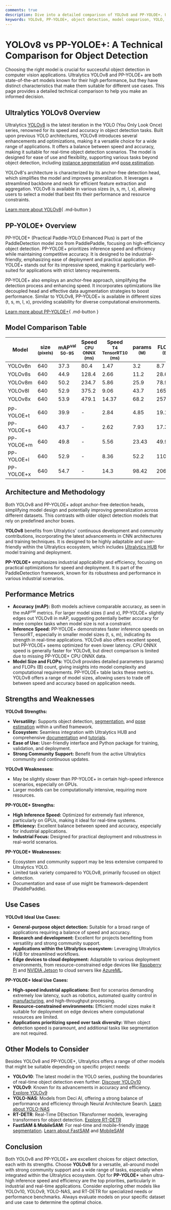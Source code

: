 ```yaml
---
comments: true
description: Dive into a detailed comparison of YOLOv8 and PP-YOLOE+. Understand their strengths, speeds, and accuracy to choose the ideal model for object detection.
keywords: YOLOv8, PP-YOLOE+, object detection, model comparison, YOLO, Ultralytics, PaddleDetection, real-time inference, machine learning, computer vision
---
```


# YOLOv8 vs PP-YOLOE+: A Technical Comparison for Object Detection

Choosing the right model is crucial for successful object detection in computer vision applications. Ultralytics YOLOv8 and PP-YOLOE+ are both state-of-the-art models known for their high performance, but they have distinct characteristics that make them suitable for different use cases. This page provides a detailed technical comparison to help you make an informed decision.

<script async src="https://cdn.jsdelivr.net/npm/chart.js@latest/dist/chart.min.js"></script>
<script defer src="../../javascript/benchmark.js"></script>

<canvas id="modelComparisonChart" width="1024" height="400" active-models='["YOLOv8", "PP-YOLOE+"]'></canvas>

## Ultralytics YOLOv8 Overview

Ultralytics [YOLOv8](https://docs.ultralytics.com/models/yolov8/) is the latest iteration in the YOLO (You Only Look Once) series, renowned for its speed and accuracy in object detection tasks. Built upon previous YOLO architectures, YOLOv8 introduces several enhancements and optimizations, making it a versatile choice for a wide range of applications. It offers a balance between speed and accuracy, making it suitable for real-time object detection scenarios. The model is designed for ease of use and flexibility, supporting various tasks beyond object detection, including [instance segmentation](https://www.ultralytics.com/glossary/instance-segmentation) and [pose estimation](https://docs.ultralytics.com/tasks/pose/).

YOLOv8's architecture is characterized by its anchor-free detection head, which simplifies the model and improves generalization. It leverages a streamlined backbone and neck for efficient feature extraction and aggregation. YOLOv8 is available in various sizes (n, s, m, l, x), allowing users to select a model that best fits their performance and resource constraints.

[Learn more about YOLOv8](https://docs.ultralytics.com/models/yolov8/){ .md-button }

## PP-YOLOE+ Overview

PP-YOLOE+ (Practical Paddle-YOLO Enhanced Plus) is part of the PaddleDetection model zoo from PaddlePaddle, focusing on high-efficiency object detection. PP-YOLOE+ prioritizes inference speed and efficiency while maintaining competitive accuracy. It is designed to be industrial-friendly, emphasizing ease of deployment and practical application. PP-YOLOE+ stands out for its impressive speed, making it particularly well-suited for applications with strict latency requirements.

PP-YOLOE+ also employs an anchor-free approach, simplifying the detection process and enhancing speed. It incorporates optimizations like decoupled head and effective data augmentation strategies to boost performance. Similar to YOLOv8, PP-YOLOE+ is available in different sizes (t, s, m, l, x), providing scalability for diverse computational environments.

[Learn more about PP-YOLOE+](https://docs.ultralytics.com/tasks/detect/){ .md-button }

## Model Comparison Table

| Model      | size<br><sup>(pixels) | mAP<sup>val<br>50-95 | Speed<br><sup>CPU ONNX<br>(ms) | Speed<br><sup>T4 TensorRT10<br>(ms) | params<br><sup>(M) | FLOPs<br><sup>(B) |
| ---------- | --------------------- | -------------------- | ------------------------------ | ----------------------------------- | ------------------ | ----------------- |
| YOLOv8n    | 640                   | 37.3                 | 80.4                           | 1.47                                | 3.2                | 8.7               |
| YOLOv8s    | 640                   | 44.9                 | 128.4                          | 2.66                                | 11.2               | 28.6              |
| YOLOv8m    | 640                   | 50.2                 | 234.7                          | 5.86                                | 25.9               | 78.9              |
| YOLOv8l    | 640                   | 52.9                 | 375.2                          | 9.06                                | 43.7               | 165.2             |
| YOLOv8x    | 640                   | 53.9                 | 479.1                          | 14.37                               | 68.2               | 257.8             |
|            |                       |                      |                                |                                     |                    |                   |
| PP-YOLOE+t | 640                   | 39.9                 | -                              | 2.84                                | 4.85               | 19.15             |
| PP-YOLOE+s | 640                   | 43.7                 | -                              | 2.62                                | 7.93               | 17.36             |
| PP-YOLOE+m | 640                   | 49.8                 | -                              | 5.56                                | 23.43              | 49.91             |
| PP-YOLOE+l | 640                   | 52.9                 | -                              | 8.36                                | 52.2               | 110.07            |
| PP-YOLOE+x | 640                   | 54.7                 | -                              | 14.3                                | 98.42              | 206.59            |

## Architecture and Methodology

Both YOLOv8 and PP-YOLOE+ adopt anchor-free detection heads, simplifying model design and potentially improving generalization across different datasets. This contrasts with older object detection models that rely on predefined anchor boxes.

**YOLOv8** benefits from Ultralytics' continuous development and community contributions, incorporating the latest advancements in CNN architectures and training techniques. It is designed to be highly adaptable and user-friendly within the Ultralytics ecosystem, which includes [Ultralytics HUB](https://www.ultralytics.com/hub) for model training and deployment.

**PP-YOLOE+** emphasizes industrial applicability and efficiency, focusing on practical optimizations for speed and deployment. It is part of the PaddleDetection framework, known for its robustness and performance in various industrial scenarios.

## Performance Metrics

- **Accuracy (mAP):** Both models achieve comparable accuracy, as seen in the mAP<sup>val</sup> metrics. For larger model sizes (l and x), PP-YOLOE+ slightly edges out YOLOv8 in mAP, suggesting potentially better accuracy for more complex tasks when model size is not a constraint.
- **Inference Speed:** PP-YOLOE+ demonstrates faster inference speeds on TensorRT, especially in smaller model sizes (t, s, m), indicating its strength in real-time applications. YOLOv8 also offers excellent speed, but PP-YOLOE+ seems optimized for even lower latency. CPU ONNX speed is generally faster for YOLOv8, but direct comparison is limited due to missing PP-YOLOE+ CPU ONNX data.
- **Model Size and FLOPs:** YOLOv8 provides detailed parameters (params) and FLOPs (B) count, giving insights into model complexity and computational requirements. PP-YOLOE+ table lacks these metrics. YOLOv8 offers a range of model sizes, allowing users to trade off between speed and accuracy based on application needs.

## Strengths and Weaknesses

**YOLOv8 Strengths:**

- **Versatility:** Supports object detection, [segmentation](https://docs.ultralytics.com/tasks/segment/), and [pose estimation](https://docs.ultralytics.com/tasks/pose/) within a unified framework.
- **Ecosystem:** Seamless integration with Ultralytics HUB and comprehensive [documentation](https://docs.ultralytics.com/guides/) and [tutorials](https://docs.ultralytics.com/guides/).
- **Ease of Use:** User-friendly interface and Python package for training, validation, and deployment.
- **Strong Community Support:** Benefit from the active Ultralytics community and continuous updates.

**YOLOv8 Weaknesses:**

- May be slightly slower than PP-YOLOE+ in certain high-speed inference scenarios, especially on GPUs.
- Larger models can be computationally intensive, requiring more resources.

**PP-YOLOE+ Strengths:**

- **High Inference Speed:** Optimized for extremely fast inference, particularly on GPUs, making it ideal for real-time systems.
- **Efficiency:** Excellent balance between speed and accuracy, especially for industrial applications.
- **Industrial Focus:** Designed for practical deployment and robustness in real-world scenarios.

**PP-YOLOE+ Weaknesses:**

- Ecosystem and community support may be less extensive compared to Ultralytics YOLO.
- Limited task variety compared to YOLOv8, primarily focused on object detection.
- Documentation and ease of use might be framework-dependent (PaddlePaddle).

## Use Cases

**YOLOv8 Ideal Use Cases:**

- **General-purpose object detection:** Suitable for a broad range of applications requiring a balance of speed and accuracy.
- **Research and development:** Excellent for projects benefiting from versatility and strong community support.
- **Applications within the Ultralytics ecosystem:** Leveraging Ultralytics HUB for streamlined workflows.
- **Edge devices to cloud deployment:** Adaptable to various deployment environments, from resource-constrained edge devices like [Raspberry Pi](https://docs.ultralytics.com/guides/raspberry-pi/) and [NVIDIA Jetson](https://docs.ultralytics.com/guides/nvidia-jetson/) to cloud servers like [AzureML](https://docs.ultralytics.com/guides/azureml-quickstart/).

**PP-YOLOE+ Ideal Use Cases:**

- **High-speed industrial applications:** Best for scenarios demanding extremely low latency, such as robotics, automated quality control in [manufacturing](https://www.ultralytics.com/solutions/ai-in-manufacturing), and high-throughput processing.
- **Resource-constrained environments:** Efficient model sizes make it suitable for deployment on edge devices where computational resources are limited.
- **Applications prioritizing speed over task diversity:** When object detection speed is paramount, and additional tasks like segmentation are not required.

## Other Models to Consider

Besides YOLOv8 and PP-YOLOE+, Ultralytics offers a range of other models that might be suitable depending on specific project needs:

- **YOLOv10**: The latest model in the YOLO series, pushing the boundaries of real-time object detection even further. [Discover YOLOv10](https://docs.ultralytics.com/models/yolov10/)
- **YOLOv9**: Known for its advancements in accuracy and efficiency. [Explore YOLOv9](https://docs.ultralytics.com/models/yolov9/)
- **YOLO-NAS**: Models from Deci AI, offering a strong balance of performance and efficiency through Neural Architecture Search. [Learn about YOLO-NAS](https://docs.ultralytics.com/models/yolo-nas/)
- **RT-DETR**: Real-Time DEtection TRansformer models, leveraging transformers for object detection. [Explore RT-DETR](https://docs.ultralytics.com/models/rtdetr/)
- **FastSAM & MobileSAM**: For real-time and mobile-friendly [image segmentation](https://www.ultralytics.com/glossary/image-segmentation). [Learn about FastSAM](https://docs.ultralytics.com/models/fast-sam/) and [MobileSAM](https://docs.ultralytics.com/models/mobile-sam/)

## Conclusion

Both YOLOv8 and PP-YOLOE+ are excellent choices for object detection, each with its strengths. Choose **YOLOv8** for a versatile, all-around model with strong community support and a wide range of tasks, especially when integrated within the Ultralytics ecosystem. Opt for **PP-YOLOE+** when ultra-high inference speed and efficiency are the top priorities, particularly in industrial and real-time applications. Consider exploring other models like YOLOv10, YOLOv9, YOLO-NAS, and RT-DETR for specialized needs or performance benchmarks. Always evaluate models on your specific dataset and use case to determine the optimal choice.
